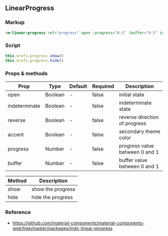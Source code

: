 ## LinearProgress

### Markup

```html
<m-linear-progress ref="progress" open :progress="0.5" :buffer="0.5" indeterminate />
```

### Script 

```javascript
this.$refs.progress.show()
this.$refs.progress.hide()
```

### Props & methods

| Prop | Type | Default | Required | Description |
|------|------|---------|----------|-------------|
| open | Boolean | - | false | initial state |
| indeterminate | Boolean | - | false | indeterminate state |
| reverse | Boolean | - | false | reverse direction of progress |
| accent | Boolean | - | false | secondary theme color |
| progress | Number | - | false | progress value between 0 and 1 |
| buffer | Number | - | false | buffer value between 0 and 1 |

| Method | Description |
|--------|-------------|
| show | show the progress |
| hide | hide the progress |

### Reference

- https://github.com/material-components/material-components-web/tree/master/packages/mdc-linear-progress